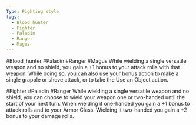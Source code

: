 ```yaml
---
Type: Fighting style
tags:
  - Blood_hunter
  - Fighter
  - Paladin
  - Ranger
  - Magus
---
```

#Blood_hunter #Paladin #Ranger #Magus 
While wielding a single versatile weapon and no shield, you gain a +1 bonus to your attack rolls with that weapon. While doing so, you can also use your bonus action to make a single
grapple or shove attack, or to take the Use an Object action.


#Fighter #Paladin #Ranger 
While wielding a single versatile weapon and no shield, you can choose to wield your weapon one or two-handed until the start of your next turn. When wielding it one-handed you gain a +1 bonus to attack rolls and to your Armor Class. Wielding it two-handed you gain a +2 bonus to your damage rolls.